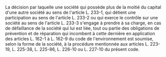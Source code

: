 La décision par laquelle une société qui possède plus de la moitié du capital d'une autre société au sens de l'article L. 233-1, qui détient une participation au sens de l'article L. 233-2 ou qui exerce le contrôle sur une société au sens de l'article L. 233-3 s'engage à prendre à sa charge, en cas de défaillance de la société qui lui est liée, tout ou partie des obligations de prévention et de réparation qui incombent à cette dernière en application des articles L. 162-1 à L. 162-9 du code de l'environnement est soumise, selon la forme de la société, à la procédure mentionnée aux articles L. 223-19, L. 225-38, L. 225-86, L. 226-10 ou L. 227-10 du présent code.

